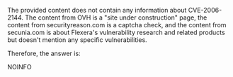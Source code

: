 The provided content does not contain any information about CVE-2006-2144. The content from OVH is a "site under construction" page, the content from securityreason.com is a captcha check, and the content from secunia.com is about Flexera's vulnerability research and related products but doesn't mention any specific vulnerabilities.

Therefore, the answer is:

NOINFO